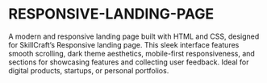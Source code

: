 # RESPONSIVE-LANDING-PAGE
A modern and responsive landing page built with HTML and CSS, designed for SkillCraft’s Responsive landing page. This sleek interface features smooth scrolling, dark theme aesthetics, mobile-first responsiveness, and sections for showcasing features and collecting user feedback. Ideal for digital products, startups, or personal portfolios.
